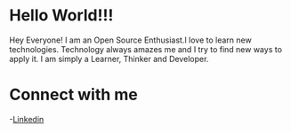 # Hello World!!!
Hey Everyone! I am an Open Source Enthusiast.I love to learn new technologies. Technology always amazes me and I try to find new ways to apply it. I am simply a Learner, Thinker and Developer.
# Connect with me
-[Linkedin](https://www.linkedin.com/in/jobinkeecheril/)
